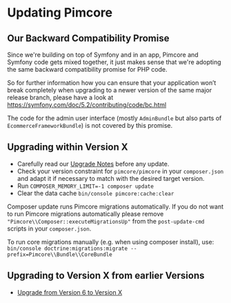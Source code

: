 # Updating Pimcore

## Our Backward Compatibility Promise
Since we're building on top of Symfony and in an app, Pimcore and Symfony code gets mixed together, 
it just makes sense that we're adopting the same backward compatibility promise for PHP code. 

So for further information how you can ensure that your application won’t break completely 
when upgrading to a newer version of the same major release branch, please have a look at
https://symfony.com/doc/5.2/contributing/code/bc.html

The code for the admin user interface (mostly `AdminBundle` but also parts of `EcommerceFrameworkBundle`) is not covered by this promise.

## Upgrading within Version X
- Carefully read our [Upgrade Notes](../09_Upgrade_Notes/README.md) before any update. 
- Check your version constraint for `pimcore/pimcore` in your `composer.json` and adapt it if necessary to match with the desired target version.
- Run `COMPOSER_MEMORY_LIMIT=-1 composer update`
- Clear the data cache `bin/console pimcore:cache:clear`

Composer update runs Pimcore migrations automatically. 
If you do not want to run Pimcore migrations automatically please remove `"Pimcore\\Composer::executeMigrationsUp"` from the `post-update-cmd` scripts in your `composer.json`.

To run core migrations manually (e.g. when using composer install), 
use: `bin/console doctrine:migrations:migrate --prefix=Pimcore\\Bundle\\CoreBundle`

## Upgrading to Version X from earlier Versions
- [Upgrade from Version 6 to Version X](./10_V6_to_V10.md)

